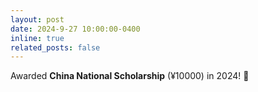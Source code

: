 ```yaml
---
layout: post
date: 2024-9-27 10:00:00-0400
inline: true
related_posts: false
---
```


Awarded **China National Scholarship** (¥10000) in 2024! 🎉
